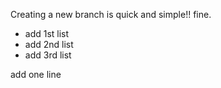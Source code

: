 Creating a new branch is quick and simple!!
fine.

 * add 1st list
 * add 2nd list
 * add 3rd list

 add one line